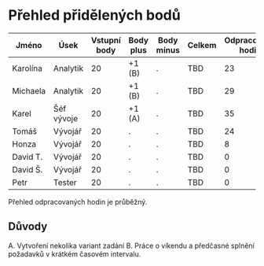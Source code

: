 # Přehled přidělených bodů

| Jméno    | Úsek       | Vstupní body | Body plus | Body mínus | Celkem | Odpracováno hodin |
| -------- | ---------- | ------------ | --------- | ---------- | ------ | ----------------- |
| Karolína | Analytik   | 20           | +1 (B)    | .          | TBD    | 23                |
| Michaela | Analytik   | 20           | +1 (B)    | .          | TBD    | 29                |
| Karel    | Šéf vývoje | 20           | +1 (A)    | .          | TBD    | 35                |
| Tomáš    | Vývojář    | 20           | .         | .          | TBD    | 24                |
| Honza    | Vývojář    | 20           | .         | .          | TBD    | 8                 |
| David T. | Vývojář    | 20           | .         | .          | TBD    | 0                 |
| David Š. | Vývojář    | 20           | .         | .          | TBD    | 0                 |
| Petr     | Tester     | 20           | .         | .          | TBD    | 0                 |

Přehled odpracovaných hodin je průběžný.

## Důvody

A. Vytvoření nekolika variant zadání
B. Práce o víkendu a předčasné splnění požadavků v krátkém časovém intervalu.
